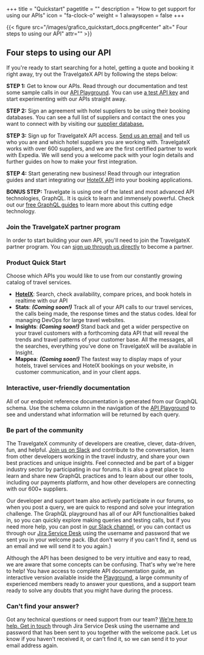 +++
title = "Quickstart"
pagetitle = ""
description = "How to get support for using our APIs"
icon = "fa-clock-o"
weight = 1
alwaysopen = false
+++

{{< figure src="/images/grafico_quickstart_docs.png#center" alt=" Four steps to using our API" attr="" >}}


## Four steps to using our API

If you're ready to start searching for a hotel, getting a quote and booking it right away, try out the TravelgateX API by following the steps below:
<p><strong>STEP 1:</strong> Get to know our APIs. Read through our documentation and test some sample calls in our <a href="/getting-started/playground/">API Playground</a>. You can use <a href="/travelgatex/overview/">a test API key</a> and start experimenting with our APIs straight away.</p>

<p><strong>STEP 2:</strong> Sign an agreement with hotel suppliers to be using their booking databases. You can see a full list of suppliers and contact the ones you want to connect with by visiting our <a href="https://www.travelgatex.com/partners/seller">supplier database.</a></p>

<p><strong>STEP 3:</strong> Sign up for TravelgateX API access. <a href="https://www.travelgatex.com/contact">Send us an email</a> and tell us who you are and which hotel suppliers you are working with. TravelgateX works with over 600 suppliers, and we are the first certified partner to work with Expedia. We will send you a welcome pack with your login details and further guides on how to make your first integration.</p>

<p><strong>STEP 4:</strong> Start generating new business! Read through our integration guides and start integrating our <a href="/hotelx/">HotelX API</a> into your booking applications.</p>

<p><strong>BONUS STEP:</strong> Travelgate is using one of the latest and most advanced API technologies, GraphQL. It is quick to learn and immensely powerful. Check out our <a href="/learning-graphql/">free GraphQL guides</a> to learn more about this cutting edge technology.</p>

### Join the TravelgateX partner program

In order to start building your own API, you'll need to join the TravelgateX partner program. You can [sign up through us directly](mailto:sales@travelgatex.com) to become a partner.

### Product Quick Start

Choose which APIs you would like to use from our constantly growing catalog of travel services.

- **[HotelX](/hotelx/)**: Search, check availability, compare prices, and book hotels in realtime with our API
- **Stats**: **_(Coming soon!)_** Track all of your API calls to our travel services, the calls being made, the response times and the status codes. Ideal for managing DevOps for large travel websites.
- **Insights**: **_(Coming soon!)_** Stand back and get a wider perspective on your travel customers with a forthcoming data API that will reveal the trends and travel patterns of your customer base. All the messages, all the searches, everything you’ve done on TravelgateX will be available in Insight.
- **Mappea**: **_(Coming soon!)_** The fastest way to display maps of your hotels, travel services and HotelX bookings on your website, in customer communication, and in your client apps.

### Interactive, user-friendly documentation

All of our endpoint reference documentation is generated from our GraphQL schema. Use the schema column in the navigation of the [API Playground](https://api.travelgatex.com) to see and understand what information will be returned by each query.

### Be part of the community

The TravelgateX community of developers are creative, clever, data-driven, fun, and helpful. <a href="https://slack.travelgatex.com/">Join us on Slack</a> and contribute to the conversation, learn from other developers working in the travel industry, and share your own best practices and unique insights. Feel connected and be part of a bigger industry sector by participating in our forums. It is also a great place to learn and share new GraphQL practices and to learn about our other tools, including our payments platform, and how other developers are connecting with our 600+ suppliers.

Our developer and support team also actively participate in our forums, so when you post a query, we are quick to respond and solve your integration challenge. The GraphQL playground has all of our API functionalities baked in, so you can quickly explore making queries and testing calls, but if you need more help, you can post in <a href="https://slack.travelgatex.com/">our Slack channel</a>, or you can contact us through our <a href="https://xmltravelgate.atlassian.net/servicedesk/customer/portal/7">Jira Service Desk</a> using the username and password that we sent you in your welcome pack. (But don't worry if you can't find it, send us an email and we will send it to you again.)


Although the API has been designed to be very intuitive and easy to read, we are aware that some concepts can be confusing. That's why we're here to help! You have access to complete API documentation guide, an interactive version available inside the [Playground](https://api.travelgatex.com), a large community of experienced members ready to answer your questions, and a support team ready to solve any doubts that you might have during the process.

### Can't find your answer?

Got any technical questions or need support from our team? [We’re here to help. Get in touch](https://xmltravelgate.atlassian.net/servicedesk/customer/portal/7) through Jira Service Desk using the username and password that has been sent to you together with the welcome pack. Let us know if you haven't received it, or can't find it, so we can send it to your email address again.
